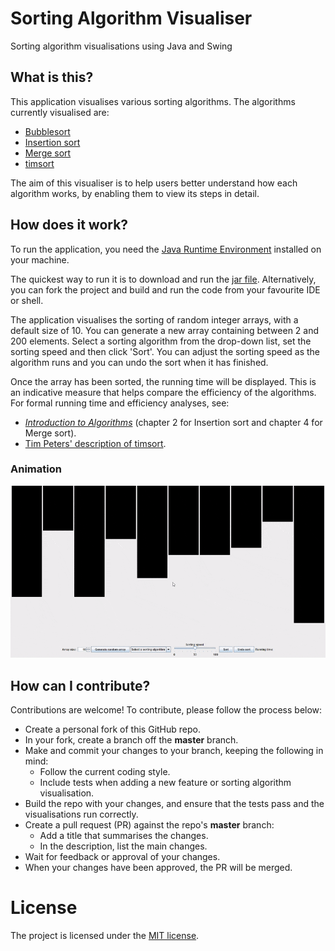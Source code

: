 # Sorting Algorithm Visualiser

Sorting algorithm visualisations using Java and Swing

## What is this?

This application visualises various sorting algorithms. The algorithms currently visualised are:

* [Bubblesort](https://en.wikipedia.org/wiki/Bubble_sort)
* [Insertion sort](https://en.wikipedia.org/wiki/Insertion_sort)
* [Merge sort](https://en.wikipedia.org/wiki/Merge_sort)
* [timsort](https://en.wikipedia.org/wiki/Timsort)

The aim of this visualiser is to help users better understand how each algorithm works, by enabling them to view its steps in detail.

## How does it work?

To run the application, you need the [Java Runtime Environment](https://java.com/en/download/win10.jsp) installed on your machine.

The quickest way to run it is to download and run the [jar file](release/SortingAlgoVisualiser.jar). Alternatively, you can fork the project and build and run the code from your favourite IDE or shell. 

The application visualises the sorting of random integer arrays, with a default size of 10. You can generate a new array containing between 2 and 200 elements. Select a sorting algorithm from the drop-down list, set the sorting speed and then click 'Sort'. You can adjust the sorting speed as the algorithm runs and you can undo the sort when it has finished. 

Once the array has been sorted, the running time will be displayed. This is an indicative measure that helps compare the efficiency of the algorithms. For formal running time and efficiency analyses, see:

* [_Introduction to Algorithms_](https://mitpress.mit.edu/books/introduction-algorithms-third-edition) (chapter 2 for Insertion sort and chapter 4 for Merge sort).
* [Tim Peters' description of timsort](https://svn.python.org/projects/python/trunk/Objects/listsort.txt).
  
### Animation  
![Sorting animation](media/Sorting_animation.gif)

## How can I contribute?

Contributions are welcome! To contribute, please follow the process below:

* Create a personal fork of this GitHub repo.
* In your fork, create a branch off the **master** branch.
* Make and commit your changes to your branch, keeping the following in mind:
    * Follow the current coding style.
    * Include tests when adding a new feature or sorting algorithm visualisation.
* Build the repo with your changes, and ensure that the tests pass and the visualisations run correctly.
* Create a pull request (PR) against the repo's **master** branch:
    * Add a title that summarises the changes.
    * In the description, list the main changes.
* Wait for feedback or approval of your changes.
* When your changes have been approved, the PR will be merged.

# License

The project is licensed under the [MIT license](LICENSE.txt).